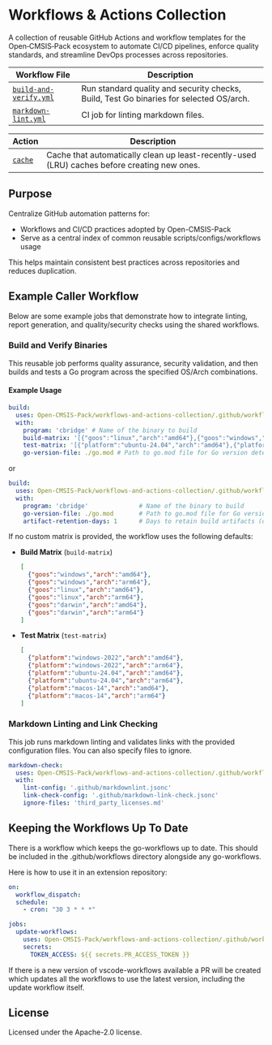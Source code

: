 # Workflows & Actions Collection

A collection of reusable GitHub Actions and workflow templates for the
Open‑CMSIS‑Pack ecosystem to automate CI/CD pipelines, enforce quality
standards, and streamline DevOps processes across repositories.

<!-- markdownlint-disable MD013 -->

| Workflow File | Description |
|---------------|-------------|
| [`build-and-verify.yml`](.github/workflows/build-and-verify.yml) | Run standard quality and security checks, Build, Test Go binaries for selected OS/arch. |
| [`markdown-lint.yml`](.github/workflows/markdown-lint.yml) | CI job for linting markdown files. |

| Action | Description |
|---------------|-------------|
| [`cache`](./cache/README.md) | Cache that automatically clean up least-recently-used (LRU) caches before creating new ones. |

<!-- markdownlint-enable MD013 -->

## Purpose

Centralize GitHub automation patterns for:

- Workflows and CI/CD practices adopted by Open-CMSIS-Pack
- Serve as a central index of common reusable scripts/configs/workflows usage

This helps maintain consistent best practices across repositories and reduces
duplication.

## Example Caller Workflow

Below are some example jobs that demonstrate how to integrate linting, report
generation, and quality/security checks using the shared workflows.

### Build and Verify Binaries

This reusable job performs quality assurance, security validation, and then
builds and tests a Go program across the specified OS/Arch combinations.

#### Example Usage

```yaml
build:
  uses: Open-CMSIS-Pack/workflows-and-actions-collection/.github/workflows/build-and-verify.yml@v1.0.0
  with:
    program: 'cbridge' # Name of the binary to build
    build-matrix: '[{"goos":"linux","arch":"amd64"},{"goos":"windows","arch":"arm64"}]'
    test-matrix: '[{"platform":"ubuntu-24.04","arch":"amd64"},{"platform":"macos-14","arch":"arm64"}]'
    go-version-file: ./go.mod # Path to go.mod file for Go version detection
```

or

```yaml
build:
  uses: Open-CMSIS-Pack/workflows-and-actions-collection/.github/workflows/build-and-verify.yml@v1.0.0
  with:
    program: 'cbridge'              # Name of the binary to build
    go-version-file: ./go.mod       # Path to go.mod file for Go version detection
    artifact-retention-days: 1      # Days to retain build artifacts (default: 7)
```

If no custom matrix is provided, the workflow uses the following defaults:

- **Build Matrix** (`build-matrix`)

  ```json
  [
    {"goos":"windows","arch":"amd64"},
    {"goos":"windows","arch":"arm64"},
    {"goos":"linux","arch":"amd64"},
    {"goos":"linux","arch":"arm64"},
    {"goos":"darwin","arch":"amd64"},
    {"goos":"darwin","arch":"arm64"}
  ]
  ```

- **Test Matrix** (`test-matrix`)

  ```json
  [
    {"platform":"windows-2022","arch":"amd64"},
    {"platform":"windows-2022","arch":"arm64"},
    {"platform":"ubuntu-24.04","arch":"amd64"},
    {"platform":"ubuntu-24.04","arch":"arm64"},
    {"platform":"macos-14","arch":"amd64"},
    {"platform":"macos-14","arch":"arm64"}
  ]
  ```

### Markdown Linting and Link Checking

This job runs markdown linting and validates links with the provided
configuration files. You can also specify files to ignore.

```yaml
markdown-check:
  uses: Open-CMSIS-Pack/workflows-and-actions-collection/.github/workflows/markdown-lint.yml@v1.0.0
  with:
    lint-config: '.github/markdownlint.jsonc'
    link-check-config: '.github/markdown-link-check.jsonc'
    ignore-files: 'third_party_licenses.md'
```

## Keeping the Workflows Up To Date

There is a workflow which keeps the go-workflows up to date. This should be included in the
.github/workflows directory alongside any go-workflows.

Here is how to use it in an extension repository:

```yaml
on:
  workflow_dispatch:
  schedule:
    - cron: "30 3 * * *"

jobs:
  update-workflows:
    uses: Open-CMSIS-Pack/workflows-and-actions-collection/.github/workflows/update-workflows.yml@v1.0.0
    secrets:
      TOKEN_ACCESS: ${{ secrets.PR_ACCESS_TOKEN }}
```

If there is a new version of vscode-workflows available a PR will be created which updates all the
workflows to use the latest version, including the update workflow itself.

## License

Licensed under the Apache-2.0 license.
